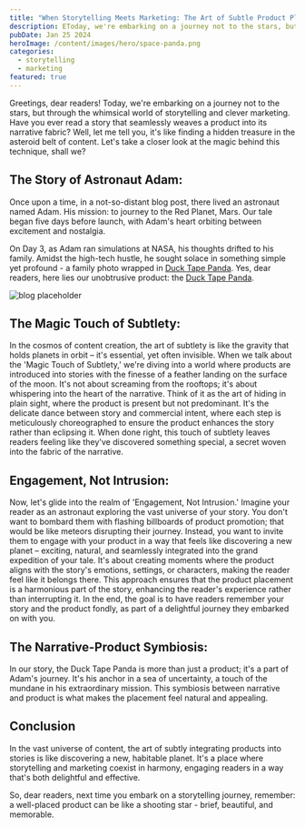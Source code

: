```yaml
---
title: "When Storytelling Meets Marketing: The Art of Subtle Product Placement in Blogs"
description: EToday, we're embarking on a journey not to the stars, but through the whimsical world of storytelling and clever marketing. Have you ever read a story that seamlessly weaves a product into its narrative fabric?
pubDate: Jan 25 2024
heroImage: /content/images/hero/space-panda.png
categories:
  - storytelling
  - marketing
featured: true
---
```


Greetings, dear readers! Today, we're embarking on a journey not to the stars, but through the whimsical world of storytelling and clever marketing. Have you ever read a story that seamlessly weaves a product into its narrative fabric? Well, let me tell you, it's like finding a hidden treasure in the asteroid belt of content. Let's take a closer look at the magic behind this technique, shall we?

## The Story of Astronaut Adam:

Once upon a time, in a not-so-distant blog post, there lived an astronaut named Adam. His mission: to journey to the Red Planet, Mars. Our tale began five days before launch, with Adam's heart orbiting between excitement and nostalgia.

On Day 3, as Adam ran simulations at NASA, his thoughts drifted to his family. Amidst the high-tech hustle, he sought solace in something simple yet profound - a family photo wrapped in [Duck Tape Panda](https://star.kobilica.hr/post/2014/005-mars-family/#day-3-the-echoes-of-doubt). Yes, dear readers, here lies our unobtrusive product: the [Duck Tape Panda](https://star.kobilica.hr/post/2014/005-mars-family/#day-3-the-echoes-of-doubt).

![blog placeholder](/content/images/assets/subtle-touch.png)

## The Magic Touch of Subtlety:

In the cosmos of content creation, the art of subtlety is like the gravity that holds planets in orbit – it's essential, yet often invisible. When we talk about the 'Magic Touch of Subtlety,' we're diving into a world where products are introduced into stories with the finesse of a feather landing on the surface of the moon. It's not about screaming from the rooftops; it's about whispering into the heart of the narrative. Think of it as the art of hiding in plain sight, where the product is present but not predominant. It's the delicate dance between story and commercial intent, where each step is meticulously choreographed to ensure the product enhances the story rather than eclipsing it. When done right, this touch of subtlety leaves readers feeling like they've discovered something special, a secret woven into the fabric of the narrative.

## Engagement, Not Intrusion:

Now, let's glide into the realm of 'Engagement, Not Intrusion.' Imagine your reader as an astronaut exploring the vast universe of your story. You don't want to bombard them with flashing billboards of product promotion; that would be like meteors disrupting their journey. Instead, you want to invite them to engage with your product in a way that feels like discovering a new planet – exciting, natural, and seamlessly integrated into the grand expedition of your tale. It's about creating moments where the product aligns with the story's emotions, settings, or characters, making the reader feel like it belongs there. This approach ensures that the product placement is a harmonious part of the story, enhancing the reader's experience rather than interrupting it. In the end, the goal is to have readers remember your story and the product fondly, as part of a delightful journey they embarked on with you.

## The Narrative-Product Symbiosis:

In our story, the Duck Tape Panda is more than just a product; it's a part of Adam's journey. It's his anchor in a sea of uncertainty, a touch of the mundane in his extraordinary mission. This symbiosis between narrative and product is what makes the placement feel natural and appealing.

## Conclusion

In the vast universe of content, the art of subtly integrating products into stories is like discovering a new, habitable planet. It's a place where storytelling and marketing coexist in harmony, engaging readers in a way that's both delightful and effective.

So, dear readers, next time you embark on a storytelling journey, remember: a well-placed product can be like a shooting star - brief, beautiful, and memorable.
